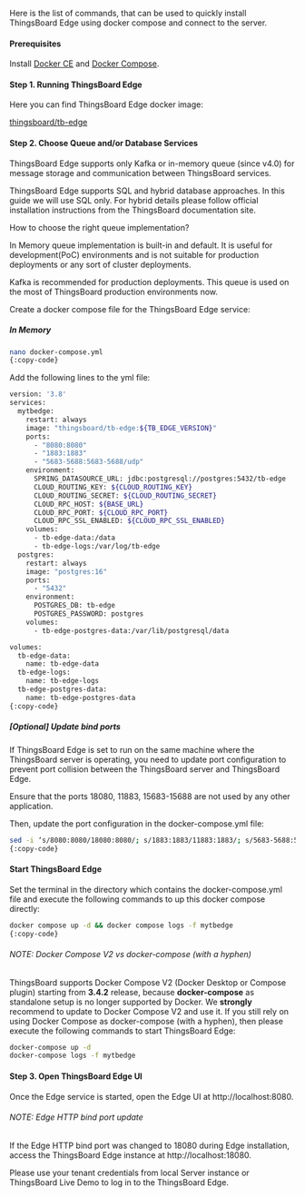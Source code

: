 Here is the list of commands, that can be used to quickly install ThingsBoard Edge using docker compose and connect to the server.

#### Prerequisites

Install <a href="https://docs.docker.com/engine/install/" target="_blank"> Docker CE</a> and <a href="https://docs.docker.com/compose/install/" target="_blank"> Docker Compose</a>.

#### Step 1. Running ThingsBoard Edge

Here you can find ThingsBoard Edge docker image:

<a href="https://hub.docker.com/r/thingsboard/tb-edge" target="_blank"> thingsboard/tb-edge</a>

#### Step 2. Choose Queue and/or Database Services

ThingsBoard Edge supports only Kafka or in-memory queue (since v4.0) for message storage and communication between ThingsBoard services.

ThingsBoard Edge supports SQL and hybrid database approaches.
In this guide we will use SQL only.
For hybrid details please follow official installation instructions from the ThingsBoard documentation site.

How to choose the right queue implementation?

In Memory queue implementation is built-in and default. It is useful for development(PoC) environments and is not suitable for production deployments or any sort of cluster deployments.

Kafka is recommended for production deployments. This queue is used on the most of ThingsBoard production environments now.

Create a docker compose file for the ThingsBoard Edge service:

##### In Memory

```bash
nano docker-compose.yml
{:copy-code}
```

Add the following lines to the yml file:

```bash
version: '3.8'
services:
  mytbedge:
    restart: always
    image: "thingsboard/tb-edge:${TB_EDGE_VERSION}"
    ports:
      - "8080:8080"
      - "1883:1883"
      - "5683-5688:5683-5688/udp"
    environment:
      SPRING_DATASOURCE_URL: jdbc:postgresql://postgres:5432/tb-edge
      CLOUD_ROUTING_KEY: ${CLOUD_ROUTING_KEY}
      CLOUD_ROUTING_SECRET: ${CLOUD_ROUTING_SECRET}
      CLOUD_RPC_HOST: ${BASE_URL}
      CLOUD_RPC_PORT: ${CLOUD_RPC_PORT}
      CLOUD_RPC_SSL_ENABLED: ${CLOUD_RPC_SSL_ENABLED}
    volumes:
      - tb-edge-data:/data
      - tb-edge-logs:/var/log/tb-edge
  postgres:
    restart: always
    image: "postgres:16"
    ports:
      - "5432"
    environment:
      POSTGRES_DB: tb-edge
      POSTGRES_PASSWORD: postgres
    volumes:
      - tb-edge-postgres-data:/var/lib/postgresql/data

volumes:
  tb-edge-data:
    name: tb-edge-data
  tb-edge-logs:
    name: tb-edge-logs
  tb-edge-postgres-data:
    name: tb-edge-postgres-data
{:copy-code}
```

##### [Optional] Update bind ports 
If ThingsBoard Edge is set to run on the same machine where the ThingsBoard server is operating, you need to update port configuration to prevent port collision between the ThingsBoard server and ThingsBoard Edge.

Ensure that the ports 18080, 11883, 15683-15688 are not used by any other application.

Then, update the port configuration in the docker-compose.yml file:
```bash
sed -i ‘s/8080:8080/18080:8080/; s/1883:1883/11883:1883/; s/5683-5688:5683-5688\/udp/15683-15688:5683-5688\/udp/’ docker-compose.yml
{:copy-code}
```
#### Start ThingsBoard Edge
Set the terminal in the directory which contains the docker-compose.yml file and execute the following commands to up this docker compose directly:

```bash
docker compose up -d && docker compose logs -f mytbedge
{:copy-code}
```

###### NOTE: Docker Compose V2 vs docker-compose (with a hyphen)

ThingsBoard supports Docker Compose V2 (Docker Desktop or Compose plugin) starting from **3.4.2** release, because **docker-compose** as standalone setup is no longer supported by Docker.
We **strongly** recommend to update to Docker Compose V2 and use it.
If you still rely on using Docker Compose as docker-compose (with a hyphen), then please execute the following commands to start ThingsBoard Edge:

```bash
docker-compose up -d
docker-compose logs -f mytbedge
```

#### Step 3. Open ThingsBoard Edge UI

Once the Edge service is started, open the Edge UI at http://localhost:8080.

###### NOTE: Edge HTTP bind port update 

If the Edge HTTP bind port was changed to 18080 during Edge installation, access the ThingsBoard Edge instance at http://localhost:18080.

Please use your tenant credentials from local Server instance or ThingsBoard Live Demo to log in to the ThingsBoard Edge.
